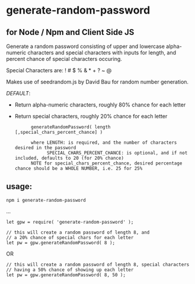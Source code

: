 # generate-random-password
## for Node / Npm and Client Side JS

Generate a random password consisting of upper and lowercase alpha-numeric characters and special characters with inputs for length, and percent chance of special characters occuring.

Special Characters are:  !  #  $  %  &  *  +  ?  ~   @

Makes use of seedrandom.js by David Bau for random number generation.

*DEFAULT*:
- Return alpha-numeric characters, roughly 80% chance for each letter
- Return special characters, roughly 20% chance for each letter

            generateRandomPassword( length [,special_chars_percent_chance] )

            where LENGTH: is required, and the number of characters desired in the password
                  SPECIAL_CHARS_PERCENT_CHANCE: is optional, and if not included, defaults to 20 (for 20% chance)
            NOTE for special_chars_percent_chance, desired percentage chance should be a WHOLE NUMBER, i.e. 25 for 25%

## usage:

```
npm i generate-random-password
```

...

```
let gpw = require( 'generate-random-password' );

// this will create a random password of length 8, and
// a 20% chance of special chars for each letter
let pw = gpw.generateRandomPassword( 8 );
```
OR
```
// this will create a random password of length 8, special characters
// having a 50% chance of showing up each letter
let pw = gpw.generateRandomPassword( 8, 50 );
```
